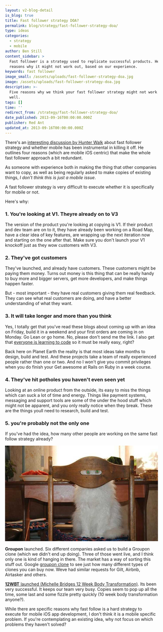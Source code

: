```yaml
---
layout: v2-blog-detail
is_blog: true
title: Fast follower strategy DOA?
permalink: blog/strategy/fast-follower-strategy-doa/
type: ideas
categories:
  - strategy
  - mobile
author: Ben Still
content_sidebar: >
  Fast follower is a strategy used to replicate successful products. Here are 5
  reasons why it might not work out, based on our experience.
keywords: fast follower
image_small: /assets/uploads/fast-follower-strategy-doa.jpg
image: /assets/uploads/fast-follower-strategy-doa.jpg
description: >-
  Five reasons why we think your fast follower strategy might not work out so
  well.
tags: []
time: ''
redirect_from: /strategy/fast-follower-strategy-doa/
date_published: 2013-09-16T00:00:00.000Z
publisher: Red Ant
updated_at: 2013-09-16T00:00:00.000Z
---
```


There's an [interesting discussion by Hunter Walk](http://hunterwalk.com/2013/09/09/has-mobile-killed-the-fast-follower-strategy-sure-looks-that-way/) about fast follower strategy and whether mobile has been instrumental in killing it off. He outlines four reasons (which are mobile iOS centric) that make the whole fast follower approach a bit redundant.

As someone with experience both in making the thing that other companies want to copy, as well as being regularly asked to make copies of existing things, *I don't think this is just a mobile issue*.

A fast follower strategy is very difficult to execute whether it is specifically for mobile or not.

Here's why:

### 1. You're looking at V1. Theyre already on to V3

The version of the product you're looking at copying is V1. If their product and dev team are on to it, they have already been working on a Road Map, have a clear idea of key features, are wrapping up the next iteration now and starting on the one after that. Make sure you don't launch your V1 knockoff just as they wow customers with V3.

### 2. They've got customers

They've launched, and already have customers. These customers might be paying them money. Turns out money is this thing that can be really handy to buy more and bigger servers, get more developers, and make things happen faster.

But - most important - they have real customers giving them real feedback. They can see what real customers are doing, and have a better understanding of what they want.

### 3. It will take longer and more than you think

Yes, I totally get that you've read these blogs about coming up with an idea on Friday, build it in a weekend and your first orders are coming in on Monday. Go Lean or go home. No, please don't send me the link. I also get that [everyone is learning to code](http://www.codinghorror.com/blog/2012/05/please-dont-learn-to-code.html) so it must be really easy, right?

Back here on Planet Earth the reality is that most ideas take months to design, build and test. And these projects take a team of really experienced people rather than one or two. And no I won't give you commit privileges when you do finish your Get awesome at Rails on Ruby in a week course.

### 4. They've hit potholes you haven't even seen yet

Looking at an online product from the outside, its easy to miss the things which can suck a lot of time and energy. Things like payment systems, messaging and support tools are some of the under the hood stuff which might not be apparent, and you only really notice when they break. These are the things youll need to research, build and test.

### 5. you're probably not the only one

If you've had the idea, how many other people are working on the same fast follow strategy already?

[![you are not alone](/assets/uploads/2013/cat.jpg)](/assets/uploads/2013/cat.jpg)

**Groupon** launched. Six different companies asked us to build a Groupon clone (which we didn't end up doing). Three of those went live, and I think only one is kind of hanging in there. The market has a way of sorting this stuff out. Google [groupon clone](https://www.google.com.au/search?\&q=groupon+clone) to see just how many different types of clones you can buy now. Weve had similar requests for Gilt, Airbnb, Airtasker and others.

[**12WBT** launched (Michelle Bridges 12 Week Body Transformation)](/portfolio/12wbt/). Its been very successful. It keeps our team very busy. Copies seem to pop up all the time, some last and some fizzle pretty quickly (10 week body transformation anyone?).

While there are specific reasons why fast follow is a hard strategy to execute for mobile iOS app development, I don't think it is a mobile specific problem. If you're contemplating an existing idea, why not focus on which problems they haven't solved?
